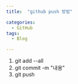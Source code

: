 ```yaml
---
title:  "github push 방법"

categories:
  - GitHub
tags:
  - Blog

---
```


1. git add --all
2. git commit -m "내용"
3. git push